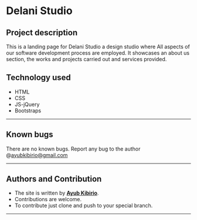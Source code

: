 # Delani Studio
## Project description
This is a landing page for Delani Studio a design studio where All aspects of our software development process are employed. It showcases an about us section, the works and projects carried out and services provided.


## Technology used
- HTML
- CSS
- JS-jQuery
- Bootstraps
---
## Known bugs
There are no known bugs. Report any bug to the author @ayubkibirio@gmail.com

---
## Authors and Contribution
- The site is written by [**Ayub Kibirio**](https://github.com/akibirio).   
- Contributions are welcome.  
- To contribute just clone and push to your special branch.  

---

